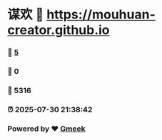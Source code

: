 # 谋欢 :link: https://mouhuan-creator.github.io 
### :page_facing_up: [5](https://mouhuan-creator.github.io/tag.html) 
### :speech_balloon: 0 
### :hibiscus: 5316 
### :alarm_clock: 2025-07-30 21:38:42 
### Powered by :heart: [Gmeek](https://github.com/Meekdai/Gmeek)
